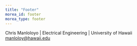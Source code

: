 ```yaml
---
title: "Footer"
morea_id: footer
morea_type: footer
---
```


Chris Manloloyo | Electrical Engineering | University of Hawaii <br>
manloloy@hawaii.edu<br>


